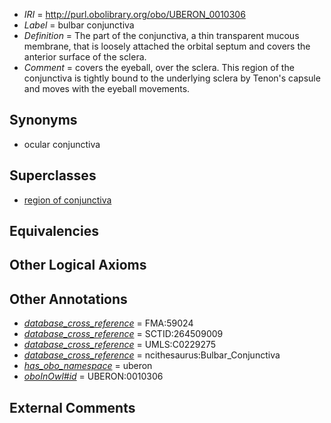  * *IRI* = http://purl.obolibrary.org/obo/UBERON_0010306
 * *Label* = bulbar conjunctiva
 * *Definition* = The part of the conjunctiva, a thin transparent mucous membrane, that is loosely attached the orbital septum and covers the anterior surface of the sclera.
 * *Comment* = covers the eyeball, over the sclera. This region of the conjunctiva is tightly bound to the underlying sclera by Tenon's capsule and moves with the eyeball movements.

## Synonyms

 * ocular conjunctiva

## Superclasses

 * [region of conjunctiva](../../UBERON/05/UBERON_0010305.md)

## Equivalencies


## Other Logical Axioms


## Other Annotations

 * *[database_cross_reference](../../ef/oboInOwl#hasDbXref.md)* = FMA:59024
 * *[database_cross_reference](../../ef/oboInOwl#hasDbXref.md)* = SCTID:264509009
 * *[database_cross_reference](../../ef/oboInOwl#hasDbXref.md)* = UMLS:C0229275
 * *[database_cross_reference](../../ef/oboInOwl#hasDbXref.md)* = ncithesaurus:Bulbar_Conjunctiva
 * *[has_obo_namespace](../../ce/oboInOwl#hasOBONamespace.md)* = uberon
 * *[oboInOwl#id](../../id/oboInOwl#id.md)* = UBERON:0010306

## External Comments

